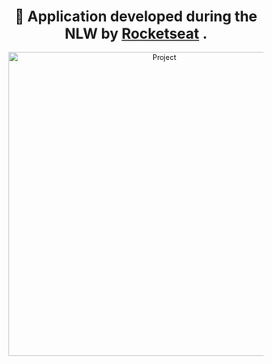 <h1 align="center"> 
  🚀 
  Application developed during the NLW by <a href='https://www.rocketseat.com.br/' target='_blank'>Rocketseat</a> .
</h1>

<p align="center">
    <img alt="Project" title="Project Landing Page" src="assets/nlwSports_Project.png" width="600px" />
</p>